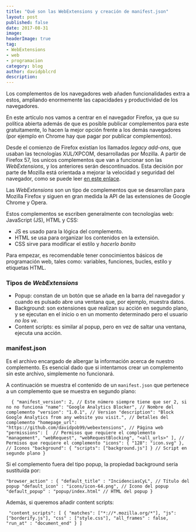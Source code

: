 ```yaml
---
title: "Qué son las WebExtensions y creación de manifest.json"
layout: post
published: false
date: 2017-08-31
image: 
headerImage: true
tag:
- WebExtensions
- web
- programacion
category: blog
author: davidpblcrd
description: 
---
```

Los complementos de los navegadores web añaden funcionalidades extra a estos, ampliando enormemente las capacidades y productividad de los navegadores. 

En este artículo nos vamos a centrar en el navegador Firefox, ya que su política abierta además de que es posible publicar complementos para este gratuitamente, lo hacen la mejor opción frente a los demás navegadores (por ejemplo en Chrome hay que pagar por publicar complementos).

Desde el comienzo de Firefox existían los llamados _legacy add-ons_, que usaban las tecnologías XUL/XPCOM, desarrolladas por Mozilla. A partir de Firefox 57, los unicos complementos que van a funcionar son las _WebExtensions_, y los anteriores serán descontinuados. Esta decisión por parte de Mozilla está orientada a mejorar la velocidad y seguridad del navegador, como se puede leer [en este enlace](https://blog.mozilla.org/addons/2016/03/14/webextensons-whats-in-it-for-developers/).

Las _WebExtensions_ son un tipo de complementos que se desarrollan para Mozilla Firefox y siguen en gran medida la API de las extensiones de Google Chrome y Opera.

Estos complementos se escriben generalmente con tecnologías web: JavaScript (JS), HTML y CSS:
- JS es usado para la lógica del complemento.
- HTML se usa para organizar los contenidos en la extensión.
- CSS sirve para modificar el estilo y _hacerlo bonito_

Para empezar, es recomendable tener conocimientos básicos de programación web, tales como: variables, funciones, bucles, estilo y etiquetas HTML.

### Tipos de _WebExtensions_

- Popup: constan de un botón que se añade en la barra del navegador y cuando es pulsado abre una ventana que, por ejemplo, muestra datos.
- Background: son extensiones que realizan su acción en segundo plano, y se ejecutan en el inicio o en un momento determinado pero el usuario _no los ve_.
- Content scripts: es similar al popup, pero en vez de saltar una ventana, ejecuta una acción.

### manifest.json

Es el archivo encargado de albergar la información acerca de nuestro complemento. Es esencial dado que si intentamos crear un complemento sin este archivo, simplemente no funcionará.

A continuación se muestra el contenido de un `manifest.json` que pertenece a un complemento que se muestra en segundo plano:

`	{
  "manifest_version": 2, // Este número siempre tiene que ser 2, si no no funciona
  "name": "Google Analytics Blocker", // Nombre del complemento
  "version": "1.0.1", // Version
  "description": "Block Google Analytics from any website you visit.", // Detalles del complemento
  "homepage_url": "https://github.com/davidpob99/webextensions", // Página web
  "permissions": [  // Permisos que requiere el complemento
    "management",
    "webRequest",
    "webRequestBlocking",
    "<all_urls>"
  ], // Permisos que requiere el complemento
  "icons": {
      "128": "icon.svg"
  }, // Iconos
  "background": {
    "scripts": ["background.js"]
  } // Script en segundo plano
}    `

Si el complemento fuera del tipo popup, la propiedad background sería sustituída por:

`"browser_action" : {
    "default_title" : "IncidenciasCyL", // Título del popup
    "default_icon" : "icons/icon-64.png", // Icono del popup
    "default_popup" : "popup/index.html" // HTML del popup
}`

Además, si queremos añadir content scripts:

` "content_scripts": [
  {
    "matches": ["*://*.mozilla.org/*"],
    "js": ["borderify.js"],
    "css" : ["style.css"],
    "all_frames" : false,
    "run_at" : "document_end"
  }
]`






